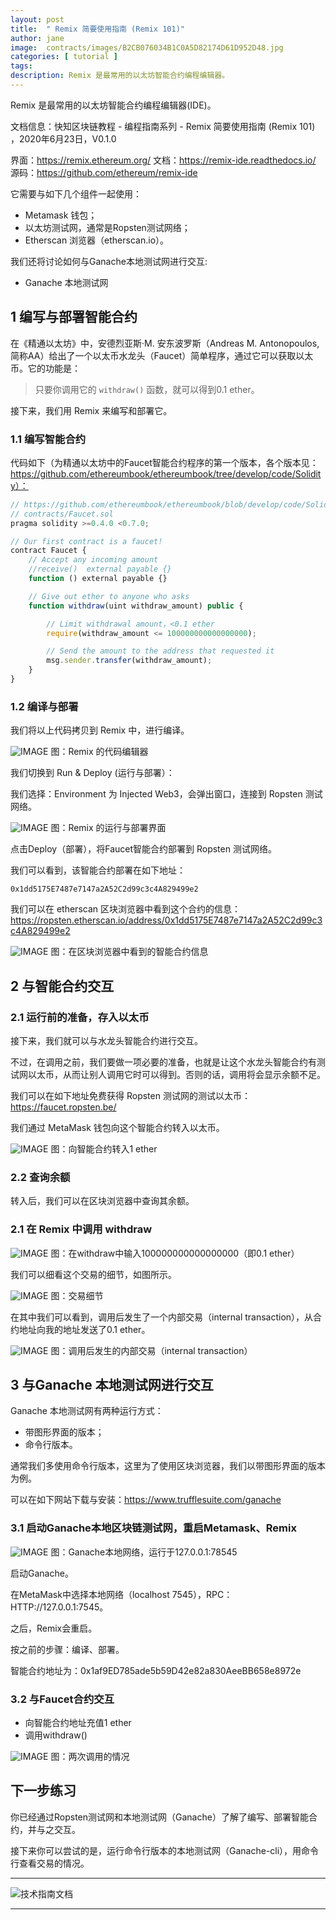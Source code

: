 ```yaml
---
layout: post
title:  " Remix 简要使用指南 (Remix 101)"
author: jane
image:  contracts/images/B2CB076034B1C0A5D82174D61D952D48.jpg
categories: [ tutorial ]
tags: 
description: Remix 是最常用的以太坊智能合约编程编辑器。
---
```


Remix 是最常用的以太坊智能合约编程编辑器(IDE)。

文档信息：快知区块链教程 - 编程指南系列 - Remix 简要使用指南 (Remix 101) ，2020年6月23日，V0.1.0

界面：https://remix.ethereum.org/
文档：https://remix-ide.readthedocs.io/
源码：https://github.com/ethereum/remix-ide

它需要与如下几个组件一起使用：

- Metamask 钱包；
- 以太坊测试网，通常是Ropsten测试网络；
- Etherscan 浏览器（etherscan.io）。

我们还将讨论如何与Ganache本地测试网进行交互:

- Ganache 本地测试网

## 1 编写与部署智能合约

在《精通以太坊》中，安德烈亚斯·M. 安东波罗斯（Andreas M. Antonopoulos, 简称AA）给出了一个以太币水龙头（Faucet）简单程序，通过它可以获取以太币。它的功能是：

> 只要你调用它的 `withdraw()` 函数，就可以得到0.1 ether。

接下来，我们用 Remix 来编写和部署它。

### 1.1 编写智能合约

代码如下（为精通以太坊中的Faucet智能合约程序的第一个版本，各个版本见：https://github.com/ethereumbook/ethereumbook/tree/develop/code/Solidity）：

```js
// https://github.com/ethereumbook/ethereumbook/blob/develop/code/Solidity/Faucet.sol
// contracts/Faucet.sol
pragma solidity >=0.4.0 <0.7.0;

// Our first contract is a faucet!
contract Faucet {
    // Accept any incoming amount
    //receive()  external payable {}
    function () external payable {}

    // Give out ether to anyone who asks
    function withdraw(uint withdraw_amount) public {

        // Limit withdrawal amount，<0.1 ether
        require(withdraw_amount <= 100000000000000000);

        // Send the amount to the address that requested it
        msg.sender.transfer(withdraw_amount);
    }
}
```

### 1.2 编译与部署

我们将以上代码拷贝到 Remix 中，进行编译。

![IMAGE](/contracts/images/DDFBBE4F748A9DA029F0ACEC62B8C175.jpg )
图：Remix 的代码编辑器

我们切换到 Run & Deploy (运行与部署）：

我们选择：Environment 为 Injected Web3，会弹出窗口，连接到 Ropsten 测试网络。

![IMAGE](/contracts/images/B2CB076034B1C0A5D82174D61D952D48.jpg )
图：Remix 的运行与部署界面

点击Deploy（部署），将Faucet智能合约部署到 Ropsten 测试网络。

我们可以看到，该智能合约部署在如下地址：

`0x1dd5175E7487e7147a2A52C2d99c3c4A829499e2`

我们可以在 etherscan 区块浏览器中看到这个合约的信息：https://ropsten.etherscan.io/address/0x1dd5175E7487e7147a2A52C2d99c3c4A829499e2

![IMAGE](/contracts/images/A10DD5E0B1A786A58F12B35B5C67D8F3.jpg )
图：在区块浏览器中看到的智能合约信息

## 2 与智能合约交互

### 2.1 运行前的准备，存入以太币

接下来，我们就可以与水龙头智能合约进行交互。

不过，在调用之前，我们要做一项必要的准备，也就是让这个水龙头智能合约有测试网以太币，从而让别人调用它时可以得到。否则的话，调用将会显示余额不足。

我们可以在如下地址免费获得 Ropsten 测试网的测试以太币：https://faucet.ropsten.be/ 

我们通过 MetaMask 钱包向这个智能合约转入以太币。

![IMAGE](/contracts/images/35CA986F423408A441ACD371E1821FC4.jpg )
图：向智能合约转入1 ether

### 2.2 查询余额

转入后，我们可以在区块浏览器中查询其余额。

### 2.1 在 Remix 中调用 withdraw

![IMAGE](/contracts/images/5D872A80F77D2A171696CAB87C97BAAB.jpg )
图：在withdraw中输入100000000000000000（即0.1 ether）

我们可以细看这个交易的细节，如图所示。

![IMAGE](/contracts/images/B49DC3B5B8EA05AC69EE768A5793F304.jpg )
图：交易细节

在其中我们可以看到，调用后发生了一个内部交易（internal transaction），从合约地址向我的地址发送了0.1 ether。

![IMAGE](/contracts/images/C95D6493C8A3E35803A1934D85BCBFB5.jpg )
图：调用后发生的内部交易（internal transaction）

## 3 与Ganache 本地测试网进行交互

Ganache 本地测试网有两种运行方式：

- 带图形界面的版本；
- 命令行版本。

通常我们多使用命令行版本，这里为了使用区块浏览器，我们以带图形界面的版本为例。

可以在如下网站下载与安装：https://www.trufflesuite.com/ganache

### 3.1 启动Ganache本地区块链测试网，重启Metamask、Remix

![IMAGE](/contracts/images/D48156388E700DE69718681E7474A174.jpg )
图：Ganache本地网络，运行于127.0.0.1:78545

启动Ganache。

在MetaMask中选择本地网络（localhost 7545），RPC：HTTP://127.0.0.1:7545。

之后，Remix会重启。

按之前的步骤：编译、部署。

智能合约地址为：0x1af9ED785ade5b59D42e82a830AeeBB658e8972e

### 3.2 与Faucet合约交互

- 向智能合约地址充值1 ether
- 调用withdraw()

![IMAGE](/contracts/images/AF3B931157388B32E7A2B7E0C2F4EDAD.jpg )
图：两次调用的情况

## 下一步练习

你已经通过Ropsten测试网和本地测试网（Ganache）了解了编写、部署智能合约，并与之交互。

接下来你可以尝试的是，运行命令行版本的本地测试网（Ganache-cli），用命令行查看交易的情况。


---
![技术指南文档](/contracts/images/techdoc.png)

---

